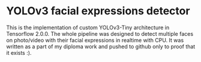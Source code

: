 # YOLOv3 facial expressions detector
This is the implementation of custom YOLOv3-Tiny architecture in Tensorflow 2.0.0. The whole pipeline was designed to detect multiple faces on photo/video with their facial expressions in realtime with CPU. It was written as a part of my diploma work and pushed to github only to proof that it exists :).
